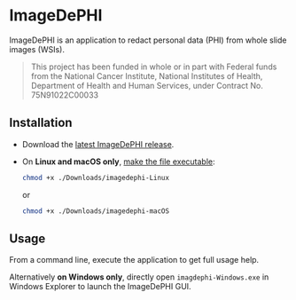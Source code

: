 # ImageDePHI
ImageDePHI is an application to redact personal data (PHI) from whole slide images (WSIs).

> This project has been funded in whole or in part with Federal funds from the National Cancer Institute, National Institutes of Health, Department of Health and Human Services, under Contract No. 75N91022C00033

## Installation
* Download the [latest ImageDePHI release](https://github.com/DigitalSlideArchive/ImageDePHI/releases/latest).

* On **Linux and macOS only**, [make the file executable](https://askubuntu.com/a/229592):
    ```bash
    chmod +x ./Downloads/imagedephi-Linux
    ```
    or
    ```bash
    chmod +x ./Downloads/imagedephi-macOS
    ```

## Usage
From a command line, execute the application to get full usage help.

Alternatively **on Windows only**, directly open `imagdephi-Windows.exe` in Windows Explorer to launch the ImageDePHI GUI.
